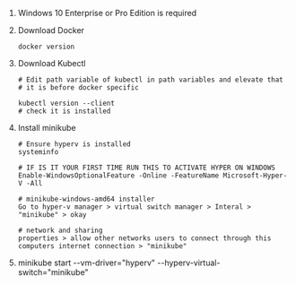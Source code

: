 1) Windows 10 Enterprise or Pro Edition is required

2) Download Docker
	```
	docker version
	```
3) Download Kubectl

	```
	# Edit path variable of kubectl in path variables and elevate that 
	# it is before docker specific 
	
	kubectl version --client 
	# check it is installed
	```

4) Install minikube

	```
	# Ensure hyperv is installed
	systeminfo
	
	# IF IS IT YOUR FIRST TIME RUN THIS TO ACTIVATE HYPER ON WINDOWS
	Enable-WindowsOptionalFeature -Online -FeatureName Microsoft-Hyper-V -All
	
	# minikube-windows-amd64 installer
	Go to hyper-v manager > virtual switch manager > Interal > "minikube" > okay

	# network and sharing 
	properties > allow other networks users to connect through this computers internet connection > "minikube"
	```
5) minikube start --vm-driver="hyperv" --hyperv-virtual-switch="minikube"

